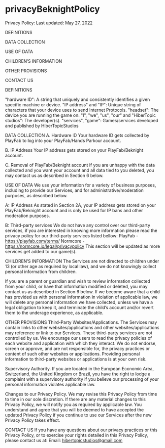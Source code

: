 # privacyBeknightPolicy
Privacy Policy: Last updated: May 27, 2022

DEFINITIONS

DATA COLLECTION

USE OF DATA

CHILDREN’S INFORMATION

OTHER PROVISIONS

CONTACT US

DEFINITIONS

"hardware ID": A string that uniquely and consistently identifies a given specific machine or device. "IP address" and "IP": Unique string of characters that your device uses to send Internet Protocols. "headset": The device you are running the game on. "I", "we", "us", "our" and "HiberTopic studios": The developer(s). "services", "game": Games/services developed and published by HiberTopicStudios

DATA COLLECTION
A. Hardware ID Your hardware ID gets collected by PlayFab to log into your PlayFab/Hands Parkour account.

B. IP Address Your IP address gets stored on your PlayFab/Beknight account.

C. Removal of PlayFab/Beknight account If you are unhappy with the data collected and you want your account and all data tied to you deleted, you may contact us as described in Section 6 below.

USE OF DATA
We use your information for a variety of business purposes, including to provide our Services, and for administrative/moderation purposes, as described below.

A: IP Address As stated in Section 2A, your IP address gets stored on your PlayFab/Beknight account and is only be used for IP bans and other moderation purposes.

B: Third-party services We do not have any control over our third-party services, if you are interested in knowing more information please read the privacy policy for our third-party services listed bellow: PlayFab - https://playfab.com/terms/ Normcore - https://normcore.io/legal/privacypolicy This section will be updated as more services get added to our game(s).

CHILDREN’S INFORMATION
The Services are not directed to children under 13 (or other age as required by local law), and we do not knowingly collect personal information from children.

If you are a parent or guardian and wish to review information collected from your child, or have that information modified or deleted, you may contact us as described in Section 6 below. If we become aware that a child has provided us with personal information in violation of applicable law, we will delete any personal information we have collected, unless we have a legal obligation to keep it, and terminate the child’s account and/or revert them to the underage experience, as applicable.

OTHER PROVISIONS
Third-Party Websites/Applications. The Services may contain links to other websites/applications and other websites/applications may reference or link to our Services. These third-party services are not controlled by us. We encourage our users to read the privacy policies of each website and application with which they interact. We do not endorse, screen or approve, and are not responsible for, the privacy practices or content of such other websites or applications. Providing personal information to third-party websites or applications is at your own risk.

Supervisory Authority. If you are located in the European Economic Area, Switzerland, the United Kingdom or Brazil, you have the right to lodge a complaint with a supervisory authority if you believe our processing of your personal information violates applicable law.

Changes to our Privacy Policy. We may revise this Privacy Policy from time to time in our sole discretion. If there are any material changes to this Privacy Policy, we will notify you as required by applicable law. You understand and agree that you will be deemed to have accepted the updated Privacy Policy if you continue to use our Services after the new Privacy Policy takes effect.

CONTACT US If you have any questions about our privacy practices or this Privacy Policy, or to exercise your rights detailed in this Privacy Policy, please contact us at: Email: hibertopicstudios@gmail.com
